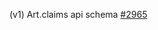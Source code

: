 (v1) Art.claims api schema [#2965](https://github.com/department-of-veterans-affairs/vets-api/pull/2965)
